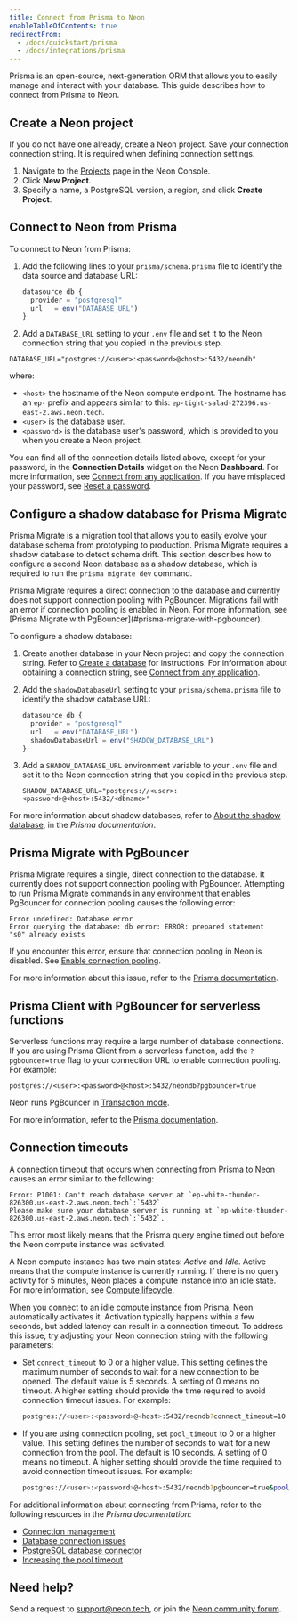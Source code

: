 ```yaml
---
title: Connect from Prisma to Neon
enableTableOfContents: true
redirectFrom:
  - /docs/quickstart/prisma
  - /docs/integrations/prisma
---
```


Prisma is an open-source, next-generation ORM that allows you to easily manage and interact with your database. This guide describes how to connect from Prisma to Neon.

## Create a Neon project

If you do not have one already, create a Neon project. Save your connection connection string. It is required when defining connection settings.

1. Navigate to the [Projects](https://console.neon.tech/app/projects) page in the Neon Console.
2. Click **New Project**.
3. Specify a name, a PostgreSQL version, a region, and click **Create Project**.

## Connect to Neon from Prisma

To connect to Neon from Prisma:

1. Add the following lines to your `prisma/schema.prisma` file to identify the data source and database URL:

   ```typescript
   datasource db {
     provider = "postgresql"
     url   = env("DATABASE_URL")
   }
   ```

2. Add a `DATABASE_URL` setting to your `.env` file and set it to the Neon connection string that you copied in the previous step.

  ```shell
  DATABASE_URL="postgres://<user>:<password>@<host>:5432/neondb"
  ```

where:

- `<host>` the hostname of the Neon compute endpoint. The hostname has an `ep-` prefix and appears similar to this: `ep-tight-salad-272396.us-east-2.aws.neon.tech`.
- `<user>` is the database user.
- `<password>` is the database user's password, which is provided to you when you create a Neon project.

You can find all of the connection details listed above, except for your password,  in the **Connection Details** widget on the Neon **Dashboard**. For more information, see [Connect from any application](/docs/connect/connect-from-any-app). If you have misplaced your password, see [Reset a password](/docs/manage/users#reset-a-password).

## Configure a shadow database for Prisma Migrate

Prisma Migrate is a migration tool that allows you to easily evolve your database schema from prototyping to production. Prisma Migrate requires a shadow database to detect schema drift. This section describes how to configure a second Neon database as a shadow database, which is required to run the `prisma migrate dev` command.

<Admonition type="note">
Prisma Migrate requires a direct connection to the database and currently does not support connection pooling with PgBouncer. Migrations fail with an error if connection pooling is enabled in Neon. For more information, see [Prisma Migrate with PgBouncer](#prisma-migrate-with-pgbouncer).
</Admonition>

To configure a shadow database:

1. Create another database in your Neon project and copy the connection string. Refer to [Create a database](/docs/manage/databases#create-a-database) for instructions. For information about obtaining a connection string, see [Connect from any application](/docs/connect/connect-from-any-app/).

1. Add the `shadowDatabaseUrl` setting to your `prisma/schema.prisma` file to identify the shadow database URL:

   ```typescript
   datasource db {
     provider = "postgresql"
     url   = env("DATABASE_URL")
     shadowDatabaseUrl = env("SHADOW_DATABASE_URL")
   }
   ```

1. Add a `SHADOW_DATABASE_URL` environment variable to your `.env` file and set it to the Neon connection string that you copied in the previous step.

   ```shell
   SHADOW_DATABASE_URL="postgres://<user>:<password>@<host>:5432/<dbname>"
   ```

For more information about shadow databases, refer to [About the shadow database](https://www.prisma.io/docs/concepts/components/prisma-migrate/shadow-database), in the _Prisma documentation_.

## Prisma Migrate with PgBouncer

Prisma Migrate requires a single, direct connection to the database. It currently does not support connection pooling with PgBouncer. Attempting to run Prisma Migrate commands in any environment that enables PgBouncer for connection pooling causes the following error:

```text
Error undefined: Database error
Error querying the database: db error: ERROR: prepared statement 
"s0" already exists
```

If you encounter this error, ensure that connection pooling in Neon is disabled. See [Enable connection pooling](/docs/connect/connection-pooling#enable-connection-pooling).

For more information about this issue, refer to the [Prisma documentation](https://www.prisma.io/docs/guides/performance-and-optimization/connection-management/configure-pg-bouncer#prisma-migrate-and-pgbouncer-workaround).

## Prisma Client with PgBouncer for serverless functions

Serverless functions may require a large number of database connections. If you are using Prisma Client from a serverless function, add the `?pgbouncer=true` flag to your connection URL to enable connection pooling. For example:

```text
postgres://<user>:<password>@<host>:5432/neondb?pgbouncer=true
```

Neon runs PgBouncer in [Transaction mode](https://www.pgbouncer.org/features.html).

For more information, refer to the [Prisma documentation](https://www.prisma.io/docs/guides/performance-and-optimization/connection-management/configure-pg-bouncer#add-pgbouncer-to-the-connection-url).

## Connection timeouts

A connection timeout that occurs when connecting from Prisma to Neon causes an error similar to the following:

```text
Error: P1001: Can't reach database server at `ep-white-thunder-826300.us-east-2.aws.neon.tech`:`5432`
Please make sure your database server is running at `ep-white-thunder-826300.us-east-2.aws.neon.tech`:`5432`.
```

This error most likely means that the Prisma query engine timed out before the Neon compute instance was activated.

A Neon compute instance has two main states: _Active_ and _Idle_. Active means that the compute instance is currently running. If there is no query activity for 5 minutes, Neon places a compute instance into an idle state. For more information, see [Compute lifecycle](/docs/introduction/compute-lifecycle/).

When you connect to an idle compute instance from Prisma, Neon automatically activates it. Activation typically happens within a few seconds, but added latency can result in a connection timeout. To address this issue, try adjusting your Neon connection string with the following parameters:

- Set `connect_timeout` to 0 or a higher value. This setting defines the maximum number of seconds to wait for a new connection to be opened. The default value is 5 seconds. A setting of 0 means no timeout. A higher setting should provide the time required to avoid connection timeout issues. For example:

  ```bash
  postgres://<user>:<password>@<host>:5432/neondb?connect_timeout=10
  ```

- If you are using connection pooling, set `pool_timeout` to 0 or a higher value. This setting defines the number of seconds to wait for a new connection from the pool. The default is 10 seconds. A setting of 0 means no timeout. A higher setting should provide the time required to avoid connection timeout issues. For example:

  ```bash
  postgres://<user>:<password>@<host>:5432/neondb?pgbouncer=true&pool_timeout=20
  ```

For additional information about connecting from Prisma, refer to the following resources in the _Prisma documentation_:

- [Connection management](https://www.prisma.io/docs/guides/performance-and-optimization/connection-management)
- [Database connection issues](https://www.prisma.io/dataguide/managing-databases/database-troubleshooting#database-connection-issues)
- [PostgreSQL database connector](https://www.prisma.io/docs/concepts/database-connectors/postgresql)
- [Increasing the pool timeout](https://www.prisma.io/docs/guides/performance-and-optimization/connection-management#increasing-the-pool-timeout)

## Need help?

Send a request to [support@neon.tech](mailto:support@neon.tech), or join the [Neon community forum](https://community.neon.tech/).
